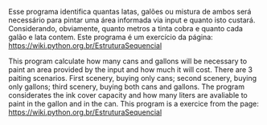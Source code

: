  
Esse programa identifica quantas latas, galões ou mistura de ambos será necessário para pintar 
uma área informada via input e quanto isto custará. Considerando, obviamente, 
quanto metros a tinta cobra e quanto cada galão e lata contem. Este programa é um exercício da página: https://wiki.python.org.br/EstruturaSequencial


This program calculate how many cans and gallons will be necessary to paint an area provided by the input and how much it will cost. There are 3 paiting scenarios. 
First scenery, buying only cans; second scenery, buying only gallons; third scenery, buying both cans and gallons. The program considerates the ink cover capacity and
how many liters are avaliable to paint in the gallon and in the can. This program is a exercice from the page: https://wiki.python.org.br/EstruturaSequencial
